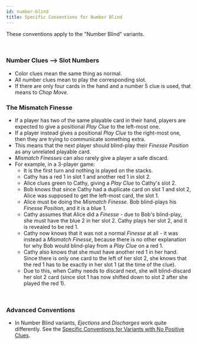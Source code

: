 ```yaml
---
id: number-blind
title: Specific Conventions for Number Blind
---
```


These conventions apply to the "Number Blind" variants.

<br />

### Number Clues --> Slot Numbers

- Color clues mean the same thing as normal.
- All number clues mean to play the corresponding slot.
- If there are only four cards in the hand and a number 5 clue is used, that means to *Chop Move*.

### The Mismatch Finesse

- If a player has two of the same playable card in their hand, players are expected to give a positional *Play Clue* to the left-most one.
- If a player instead gives a positional *Play Clue* to the right-most one, then they are trying to communicate something extra.
- This means that the next player should blind-play their *Finesse Position* as any unrelated playable card.
- *Mismatch Finesses* can also rarely give a player a safe discard.
- For example, in a 3-player game:
  - It is the first turn and nothing is played on the stacks.
  - Cathy has a red 1 in slot 1 and another red 1 in slot 2.
  - Alice clues green to Cathy, giving a *Play Clue* to Cathy's slot 2.
  - Bob knows that since Cathy had a duplicate card on slot 1 and slot 2, Alice was supposed to get the left-most card, the slot 1.
  - Alice must be doing the *Mismatch Finesse*. Bob blind-plays his *Finesse Position*, and it is a blue 1.
  - Cathy assumes that Alice did a *Finesse* - due to Bob's blind-play, she must have the blue 2 in her slot 2. Cathy plays her slot 2, and it is revealed to be red 1.
  - Cathy now knows that it was not a normal *Finesse* at all - it was instead a *Mismatch Finesse*, because there is no other explanation for why Bob would blind-play from a *Play Clue* on a red 1.
  - Cathy also knows that she must have another red 1 in her hand. Since there is only one card to the left of her slot 2, she knows that the red 1 has to be exactly in her slot 1 (at the time of the clue).
  - Due to this, when Cathy needs to discard next, she will blind-discard her slot 2 card (since slot 1 has now shifted down to slot 2 after she played the red 1).

<br />

### Advanced Conventions

- In Number Blind variants, *Ejections* and *Discharges* work quite differently. See the [Specific Conventions for Variants with No Positive Clues](no-positive-clues.md).
